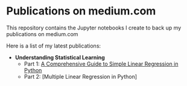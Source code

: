 # Publications on medium.com
This repository contains the Jupyter notebooks I create to back up my publications on medium.com

Here is a list of my latest publications:

- **Understanding Statistical Learning**
    - Part 1: [A Comprehensive Guide to Simple Linear Regression in Python](https://julielerudulier.medium.com/understanding-statistical-learning-part-1-a-comprehensive-guide-to-simple-linear-regression-in-c95c1104d5f2)
    - Part 2: [Multiple Linear Regression in Python]

  
